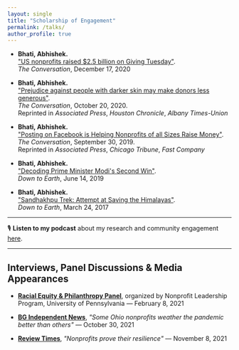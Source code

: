 ```yaml
---
layout: single
title: "Scholarship of Engagement"
permalink: /talks/
author_profile: true
---
```

- **Bhati, Abhishek.**  
  ["US nonprofits raised $2.5 billion on Giving Tuesday"](https://theconversation.com/us-nonprofits-raised-2-5-billion-on-giving-tuesday-in-2020-151902).  
  *The Conversation*, December 17, 2020  

- **Bhati, Abhishek.**  
  ["Prejudice against people with darker skin may make donors less generous"](https://theconversation.com/prejudice-against-people-with-darker-skin-may-make-donors-less-generous-147891).  
  *The Conversation*, October 20, 2020.  
  Reprinted in *Associated Press*, *Houston Chronicle*, *Albany Times-Union*  

- **Bhati, Abhishek.**  
  ["Posting on Facebook is Helping Nonprofits of all Sizes Raise Money"](https://theconversation.com/posting-on-facebook-is-helping-nonprofits-of-all-sizes-raise-money-122002).  
  *The Conversation*, September 30, 2019.  
  Reprinted in *Associated Press*, *Chicago Tribune*, *Fast Company*  

- **Bhati, Abhishek.**  
  ["Decoding Prime Minister Modi's Second Win"](https://www.downtoearth.org.in/blog/governance/decoding-prime-minister-modi-s-second-win-65094).  
  *Down to Earth*, June 14, 2019  

- **Bhati, Abhishek.**  
  ["Sandhakhpu Trek: Attempt at Saving the Himalayas"](https://www.downtoearth.org.in/blog/environment/sandakhpu-trek-attempt-at-saving-the-himalayas-57427).  
  *Down to Earth*, March 24, 2017  

---

🎙️ **Listen to my podcast** about my research and community engagement [here](https://podcasts.apple.com/us/podcast/how-to-generate-resources-that-tackle-social-economic/id1604896332?i=1000630937121).

---

## Interviews, Panel Discussions & Media Appearances

- [**Racial Equity & Philanthropy Panel**](https://www.youtube.com/watch?v=J5CPQcap7_M), organized by Nonprofit Leadership Program, University of Pennsylvania — February 8, 2021  

- [**BG Independent News**](https://bgindependentmedia.org/some-ohio-nonprofits-weather-the-pandemic-better-than-others/), *"Some Ohio nonprofits weather the pandemic better than others"* — October 30, 2021  

- [**Review Times**](https://reviewtimes.com/news/352548/nonprofits-prove-their-resilience/), *"Nonprofits prove their resilience"* — November 8, 2021  
